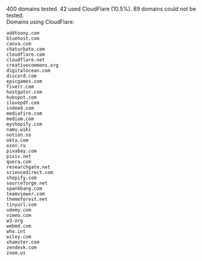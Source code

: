 400 domains tested. 42 used CloudFlare (10.5%). 89 domains could not be tested.<br>
Domains using CloudFlare:
```
addtoany.com
bluehost.com
canva.com
chaturbate.com
cloudflare.com
cloudflare.net
creativecommons.org
digitalocean.com
discord.com
epicgames.com
fiverr.com
hostgator.com
hubspot.com
ilovepdf.com
indeed.com
mediafire.com
medium.com
myshopify.com
namu.wiki
notion.so
okta.com
ozon.ru
pixabay.com
pixiv.net
quora.com
researchgate.net
sciencedirect.com
shopify.com
sourceforge.net
spankbang.com
teamviewer.com
themeforest.net
tinyurl.com
udemy.com
vimeo.com
w3.org
webmd.com
who.int
wiley.com
xhamster.com
zendesk.com
zoom.us
```
	